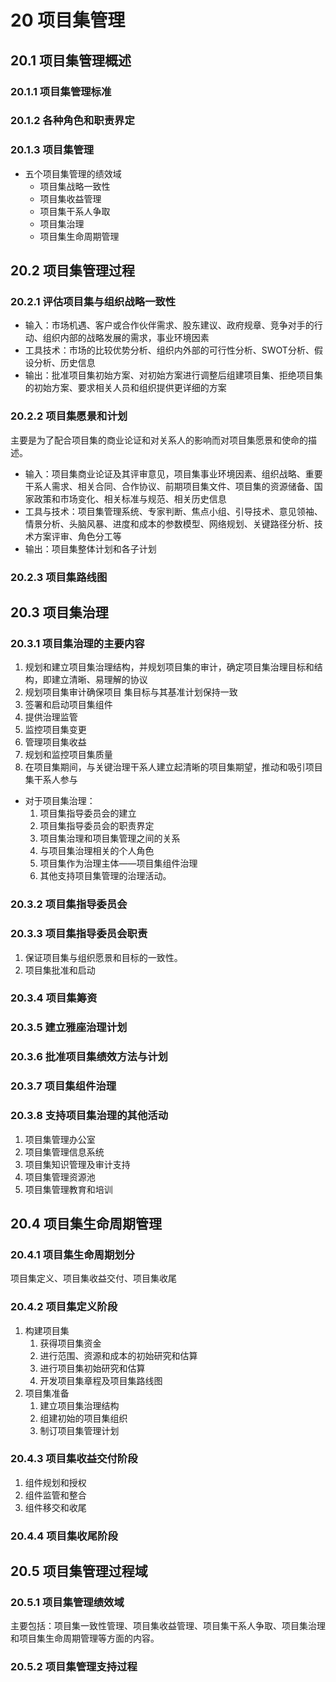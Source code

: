 # 20 项目集管理
## 20.1 项目集管理概述
### 20.1.1 项目集管理标准
### 20.1.2 各种角色和职责界定
### 20.1.3 项目集管理
- 五个项目集管理的绩效域
	- 项目集战略一致性
	- 项目集收益管理
	- 项目集干系人争取
	- 项目集治理
	- 项目集生命周期管理

## 20.2 项目集管理过程
### 20.2.1 评估项目集与组织战略一致性
- 输入：市场机遇、客户或合作伙伴需求、股东建议、政府规章、竞争对手的行动、组织内部的战略发展的需求，事业环境因素
- 工具技术：市场的比较优势分析、组织内外部的可行性分析、SWOT分析、假设分析、历史信息
- 输出：批准项目集初始方案、对初始方案进行调整后组建项目集、拒绝项目集的初始方案、要求相关人员和组织提供更详细的方案

### 20.2.2 项目集愿景和计划
主要是为了配合项目集的商业论证和对关系人的影响而对项目集愿景和使命的描述。
- 输入：项目集商业论证及其评审意见，项目集事业环境因素、组织战略、重要干系人需求、相关合同、合作协议、前期项目集文件、项目集的资源储备、国家政策和市场变化、相关标准与规范、相关历史信息
- 工具与技术：项目集管理系统、专家判断、焦点小组、引导技术、意见领袖、情景分析、头脑风暴、进度和成本的参数模型、网络规划、关键路径分析、技术方案评审、角色分工等
- 输出：项目集整体计划和各子计划

### 20.2.3 项目集路线图

## 20.3 项目集治理
### 20.3.1 项目集治理的主要内容
1. 规划和建立项目集治理结构，并规划项目集的审计，确定项目集治理目标和结构，即建立清晰、易理解的协议
2. 规划项目集审计确保项目 集目标与其基准计划保持一致
3. 签署和启动项目集组件
4. 提供治理监管
5. 监控项目集变更
6. 管理项目集收益
7. 规划和监控项目集质量
8. 在项目集期间，与关键治理干系人建立起清晰的项目集期望，推动和吸引项目集干系人参与
- 对于项目集治理：
	1. 项目集指导委员会的建立
	2. 项目集指导委员会的职责界定
	3. 项目集治理和项目集管理之间的关系
	4. 与项目集治理相关的个人角色
	5. 项目集作为治理主体——项目集组件治理
	6. 其他支持项目集管理的治理活动。

### 20.3.2 项目集指导委员会
### 20.3.3 项目集指导委员会职责
1. 保证项目集与组织愿景和目标的一致性。
2. 项目集批准和启动

### 20.3.4 项目集筹资

### 20.3.5 建立雅座治理计划

### 20.3.6 批准项目集绩效方法与计划

### 20.3.7 项目集组件治理

### 20.3.8 支持项目集治理的其他活动
1. 项目集管理办公室
2. 项目集管理信息系统
3. 项目集知识管理及审计支持
4. 项目集管理资源池
5. 项目集管理教育和培训

## 20.4 项目集生命周期管理
### 20.4.1 项目集生命周期划分
项目集定义、项目集收益交付、项目集收尾

### 20.4.2 项目集定义阶段
1. 构建项目集
	1. 获得项目集资金
	2. 进行范围、资源和成本的初始研究和估算
	3. 进行项目集初始研究和估算
	4. 开发项目集章程及项目集路线图
2. 项目集准备
	1. 建立项目集治理结构
	2. 组建初始的项目集组织
	3. 制订项目集管理计划

### 20.4.3 项目集收益交付阶段
1. 组件规划和授权
2. 组件监管和整合
3. 组件移交和收尾

### 20.4.4 项目集收尾阶段

## 20.5 项目集管理过程域
### 20.5.1 项目集管理绩效域
主要包括：项目集一致性管理、项目集收益管理、项目集干系人争取、项目集治理和项目集生命周期管理等方面的内容。

### 20.5.2 项目集管理支持过程